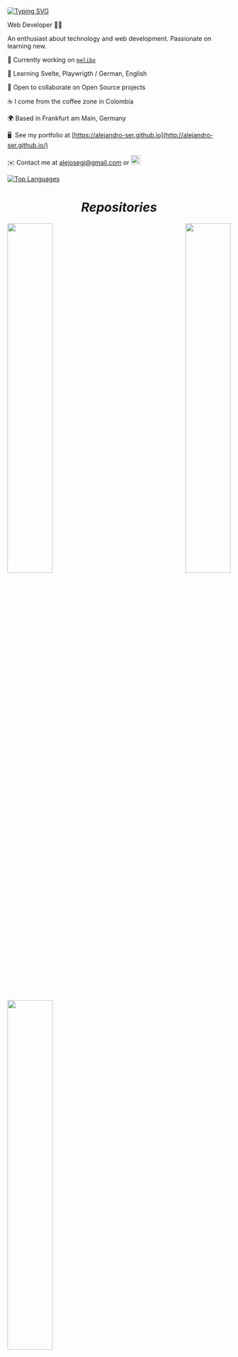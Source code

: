 <!-- ## Hi 👋 My name is Alejandro Giraldo -->
<a href="https://git.io/typing-svg">
  <img src="https://readme-typing-svg.herokuapp.com?font=Fira+Code&weight=500&size=22&duration=3000&pause=500&color=C9C9C9&random=false&width=455&height=45&lines=let+name+%3D+%22Alejandro+Giraldo%22;Hi+%F0%9F%91%8B+I'm+Alejandro+Giraldo;Hola+%F0%9F%91%8B+soy+Alejandro+Giraldo;Hallo+%F0%9F%91%8B+ich+bin+Alejandro+Giraldo;Salut+%F0%9F%91%8B+je+suis+Alejandro+Giraldo;Ciao+%F0%9F%91%8B+sono+Alejandro+Giraldo;Olá+%F0%9F%91%8B+sou+Alejandro+Giraldo;مرحباً+%F0%9F%91%8B+أنا+أليخاندرو+جيرالدو" alt="Typing SVG" />
</a>

Web Developer 👨‍💻

An enthusiast about technology and web development. Passionate on learning new.

🤖 Currently working on [`melibo`](http://melibo.de/)

🧠 Learning Svelte, Playwrigth / German, English

🤝 Open to collaborate on Open Source projects

☕ I come from the coffee zone in Colombia

🌍 Based in Frankfurt am Main, Germany

🖥️  See my portfolio at [https://alejandro-ser.github.io](http://alejandro-ser.github.io/)

✉️ Contact me at [alejosegi@gmail.com](mailto:alejosegi@gmail.com) or <a href="https://www.linkedin.com/in/alejosegi" target="_blank" rel="noreferrer"><img src="https://raw.githubusercontent.com/danielcranney/readme-generator/main/public/icons/socials/linkedin.svg" width="22" height="22" /></a>

<!-- <h1 align="center"><i>Skills</i></h1>

<p align="center">
    <a href="https://developer.mozilla.org/en-US/docs/Glossary/HTML5" target="_blank" rel="noreferrer">
        <img src="https://raw.githubusercontent.com/danielcranney/readme-generator/main/public/icons/skills/html5-colored.svg" width="36" height="36" alt="HTML5" />
    </a>
    <a href="https://www.w3.org/TR/CSS/#css" target="_blank" rel="noreferrer">
        <img src="https://raw.githubusercontent.com/danielcranney/readme-generator/main/public/icons/skills/css3-colored.svg" width="36" height="36" alt="CSS3" />
    </a>
    <a href="https://developer.mozilla.org/en-US/docs/Web/JavaScript" target="_blank" rel="noreferrer">
        <img src="https://raw.githubusercontent.com/danielcranney/readme-generator/main/public/icons/skills/javascript-colored.svg" width="36" height="36" alt="Javascript" />
    </a>
    <a href="https://www.typescriptlang.org/" target="_blank" rel="noreferrer">
        <img src="https://raw.githubusercontent.com/danielcranney/readme-generator/main/public/icons/skills/typescript-colored.svg" width="36" height="36" alt="Typescript" />
    </a>
    <a href="https://www.php.net/" target="_blank" rel="noreferrer">
        <img src="https://raw.githubusercontent.com/danielcranney/readme-generator/main/public/icons/skills/php-colored.svg" width="36" height="36" alt="PHP" />
    </a>
    <a href="https://www.php.net/" target="_blank" rel="noreferrer">
        <img src="https://upload.wikimedia.org/wikipedia/commons/3/31/Webysther_20160423_-_Elephpant.svg" width="36" height="36" alt="PHP" />
    </a>
</p>
<p align="center">
    <a href="https://sass-lang.com/" target="_blank" rel="noreferrer">
        <img src="https://raw.githubusercontent.com/danielcranney/readme-generator/main/public/icons/skills/sass-colored.svg" width="36" height="36" alt="Sass" />
    </a>
    <a href="https://getbootstrap.com/" target="_blank" rel="noreferrer">
        <img src="https://raw.githubusercontent.com/danielcranney/readme-generator/main/public/icons/skills/bootstrap-colored.svg" width="36" height="36" alt="Bootstrap" />
    </a>
    <a href="https://jquery.com/" target="_blank" rel="noreferrer">
        <img src="https://raw.githubusercontent.com/danielcranney/readme-generator/main/public/icons/skills/jquery-colored.svg" width="36" height="36" alt="JQuery" />
    </a>
    <a href="https://angular.io/" target="_blank" rel="noreferrer">
        <img src="https://angular.io/assets/images/logos/angular/angular.svg" width="36" height="36" alt="ullAngular" />
    </a>    
    <a href="https://svelte.dev/" target="_blank" rel="noreferrer">
        <img src="https://raw.githubusercontent.com/danielcranney/readme-generator/main/public/icons/skills/svelte-colored.svg" width="36" height="36" alt="Svelte" />
    </a>
    <a href="https://reactjs.org/" target="_blank" rel="noreferrer">
        <img src="https://raw.githubusercontent.com/danielcranney/readme-generator/main/public/icons/skills/react-colored.svg" width="36" height="36" alt="React" />
    </a>
    <a href="https://ionicframework.com/" target="_blank" rel="noreferrer">
        <img src="https://www.vectorlogo.zone/logos/ionicframework/ionicframework-icon.svg" width="36" height="36" alt="Ionic" />
    </a>
    <a href="https://docs.nestjs.com/" target="_blank" rel="noreferrer">
        <img src="https://raw.githubusercontent.com/danielcranney/readme-generator/main/public/icons/skills/nestjs-colored.svg" width="36" height="36" alt="NestJS" />
    </a>
    <a href="https://laravel.com/" target="_blank" rel="noreferrer">
        <img src="https://raw.githubusercontent.com/danielcranney/readme-generator/main/public/icons/skills/laravel-colored.svg" width="36" height="36" alt="Lavarel" />
    </a>
</p>
<p align="center">
    <a href="https://www.mysql.com/" target="_blank" rel="noreferrer">
        <img src="https://raw.githubusercontent.com/danielcranney/readme-generator/main/public/icons/skills/mysql-colored.svg" width="36" height="36" alt="MySQL" />
    </a>
    <a href="https://www.postgresql.org/" target="_blank" rel="noreferrer">
        <img src="https://raw.githubusercontent.com/danielcranney/readme-generator/main/public/icons/skills/postgresql-colored.svg" width="36" height="36" alt="PostgreSQL" />
    </a>
</p>
<p align="center">
    <a href="https://www.adobe.com/uk/products/photoshop.html" target="_blank" rel="noreferrer">
        <img src="https://raw.githubusercontent.com/danielcranney/readme-generator/main/public/icons/skills/photoshop-colored.svg" width="36" height="36" alt="Photoshop" />
    </a>
    <a href="https://www.figma.com/" target="_blank" rel="noreferrer">
        <img src="https://raw.githubusercontent.com/danielcranney/readme-generator/main/public/icons/skills/figma-colored.svg" width="36" height="36" alt="Figma" />
    </a>
    <a href="https://git-scm.com/" target="_blank" rel="noreferrer">
        <img src="https://raw.githubusercontent.com/danielcranney/readme-generator/main/public/icons/skills/git-colored.svg" width="36" height="36" alt="Git" />
    </a>
    <a href="https://www.linux.org" target="_blank" rel="noreferrer">
        <img src="https://raw.githubusercontent.com/danielcranney/readme-generator/main/public/icons/skills/linux-colored.svg" width="36" height="36" alt="Linux" />
    </a>
</p> -->

<!-- <h1 align="center"><i>Contact</i></h1>

<p align="left">
    <a href="https://www.linkedin.com/in/alejosegi" target="_blank" rel="noreferrer">
        <img src="https://raw.githubusercontent.com/danielcranney/readme-generator/main/public/icons/socials/linkedin.svg" width="32" height="32" />
    </a>
    <a href="https://www.github.com/alejandro-ser" target="_blank" rel="noreferrer">
        <img src="https://raw.githubusercontent.com/danielcranney/readme-generator/main/public/icons/socials/github.svg" width="32" height="32" />
    </a>
    <a href="https://www.twitter.com/alejosegi" target="_blank" rel="noreferrer">
        <img src="https://raw.githubusercontent.com/danielcranney/readme-generator/main/public/icons/socials/twitter.svg" width="32" height="32" />
    </a>
    <a href="http://www.instagram.com/born__89" target="_blank" rel="noreferrer">
        <img src="https://raw.githubusercontent.com/danielcranney/readme-generator/main/public/icons/socials/instagram.svg" width="32" height="32" />
    </a>
</p> -->

<!-- <a href="https://www.github.com/alejandro-ser" target="_blank" rel="noreferrer">
    <img src="https://img.shields.io/github/followers/alejandro-ser?logo=github&style=for-the-badge&color=a855f7&labelColor=1c1917" />
</a> -->

<!-- <h1 align="center"><i>GitHub Stats</i></h1>

<img align="" src="https://github.com/Tarun-Kamboj/Tarun-Kamboj/blob/master/Images/Dynamic/snake.svg" style="background:#161b22;">

<a href="http://www.github.com/alejandro-ser"><img src="https://github-readme-stats.vercel.app/api?username=alejandro-ser&show_icons=true&hide=issues,contribs&count_private=true&title_color=a855f7&text_color=14b8a6&icon_color=6366f1&bg_color=1c1917&hide_border=true&show_icons=true" alt="alejandro-ser's GitHub stats" /></a>

<a href="http://www.github.com/alejandro-ser"><img src="https://github-readme-streak-stats.herokuapp.com/?user=alejandro-ser&stroke=14b8a6&background=1c1917&ring=a855f7&fire=a855f7&currStreakNum=14b8a6&currStreakLabel=a855f7&sideNums=14b8a6&sideLabels=14b8a6&dates=14b8a6&hide_border=true" /></a>

<a href="http://www.github.com/alejandro-ser"><img src="https://activity-graph.herokuapp.com/graph?username=alejandro-ser&bg_color=1c1917&color=14b8a6&line=6366f1&point=14b8a6&area_color=1c1917&area=true&hide_border=true&custom_title=GitHub%20Commits%20Graph" alt="GitHub Commits Graph" /></a> -->

<a href="https://github.com/alejandro-ser"><img src="https://github-readme-stats.vercel.app/api/top-langs/?username=alejandro-ser&langs_count=10&title_color=a855f7&text_color=14b8a6&icon_color=6366f1&bg_color=1c1917&hide_border=true&locale=en&custom_title=Top%20%Languages" alt="Top Languages" /></a>

<h1 align="center"><i>Repositories</i></h1>

<div width="100%" align="center">
    <a href="https://github.com/alejandro-ser/hoycomoantes" align="left">
        <img align="left" width="45%" src="https://github-readme-stats.vercel.app/api/pin/?username=alejandro-ser&repo=hoycomoantes&title_color=a855f7&text_color=14b8a6&icon_color=6366f1&bg_color=1c1917&hide_border=true&locale=en" />
    </a>
    <a href="https://github.com/alejandro-ser/Gradi-Gallery" align="right">
        <img align="right" width="45%" src="https://github-readme-stats.vercel.app/api/pin/?username=alejandro-ser&repo=Gradi-Gallery&title_color=a855f7&text_color=14b8a6&icon_color=6366f1&bg_color=1c1917&hide_border=true&locale=en" />
    </a>
</div>

<br/><br/><br/><br/><br/><br/>

<div width="100%" align="center">
    <a href="https://github.com/alejandro-ser/alejandro-ser.github.io" align="left">
        <img align="left" width="45%" src="https://github-readme-stats.vercel.app/api/pin/?username=alejandro-ser&repo=alejandro-ser.github.io&title_color=a855f7&text_color=14b8a6&icon_color=6366f1&bg_color=1c1917&hide_border=true&locale=en" />
    </a>
</div>
